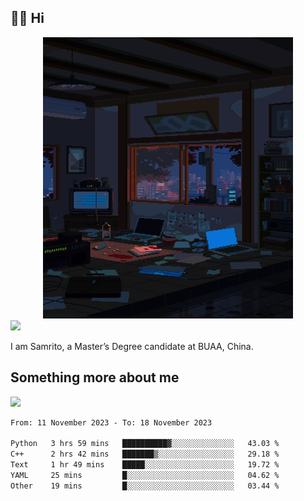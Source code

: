 ## 👋🏻 Hi

<div align="center">
<img alt="GIF" src="https://github.com/xiangsam/xiangsam/blob/271390e4ab50820a4594e3cb94b7ffaa6293de72/0_0EUAvTumWsRa2k6F.gif" width=400 height=450/>
</div>

<a href="https://github.com/xiangsam">
  <img src="https://komarev.com/ghpvc/?username=xiangsam&style=flat-square" />
</a>

I am Samrito, a Master’s Degree candidate at BUAA, China.


## Something more about me
<a href="https://github.com/xiangsam">
  <img src="https://github-readme-stats.vercel.app/api?username=xiangsam&show_icons=true&hide_border=true" />
</a>

<!--
<a href="https://github.com/xiangsam">
  <img src="https://github-readme-stats.vercel.app/api/top-langs/?username=xiangsam&layout=compact" />
</a>
-->

<!--START_SECTION:waka-->

```txt
From: 11 November 2023 - To: 18 November 2023

Python   3 hrs 59 mins   ██████████▓░░░░░░░░░░░░░░   43.03 %
C++      2 hrs 42 mins   ███████▒░░░░░░░░░░░░░░░░░   29.18 %
Text     1 hr 49 mins    █████░░░░░░░░░░░░░░░░░░░░   19.72 %
YAML     25 mins         █░░░░░░░░░░░░░░░░░░░░░░░░   04.62 %
Other    19 mins         █░░░░░░░░░░░░░░░░░░░░░░░░   03.44 %
```

<!--END_SECTION:waka-->

<!---
xiangsam/xiangsam is a ✨ special ✨ repository because its `README.md` (this file) appears on your GitHub profile.
You can click the Preview link to take a look at your changes.
--->
